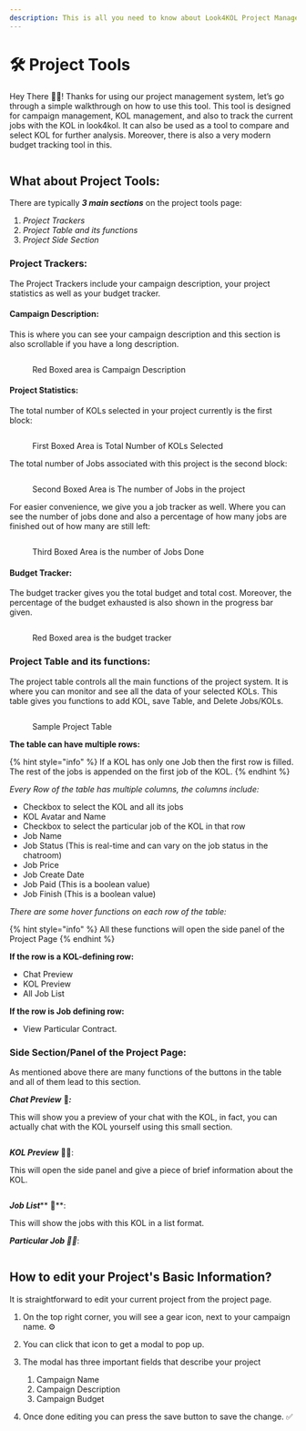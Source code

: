 ```yaml
---
description: This is all you need to know about Look4KOL Project Management Tools.
---
```


# 🛠 Project Tools

Hey There 👋🏻! Thanks for using our project management system, let’s go through a simple walkthrough on how to use this tool. This tool is designed for campaign management, KOL management, and also to track the current jobs with the KOL in look4kol. It can also be used as a tool to compare and select KOL for further analysis. Moreover, there is also a very modern budget tracking tool in this.

<figure><img src="../.gitbook/assets/ezgif.com-video-to-gif.gif" alt=""><figcaption></figcaption></figure>

## What about Project Tools:

There are typically _**3 main sections**_ on the project tools page:

1. _Project Trackers_
2. _Project Table and its functions_
3. _Project Side Section_

### Project Trackers:

&#x20;The Project Trackers include your campaign description, your project statistics as well as your budget tracker.

#### &#x20;Campaign Description:

&#x20;This is where you can see your campaign description and this section is also scrollable if you have a long description.

<figure><img src="../.gitbook/assets/image (6) (1).png" alt=""><figcaption><p>Red Boxed area is Campaign Description</p></figcaption></figure>

#### &#x20;Project Statistics:

&#x20;The total number of KOLs selected in your project currently is the first block:

<figure><img src="../.gitbook/assets/image (4).png" alt=""><figcaption><p>First Boxed Area is Total Number of KOLs Selected</p></figcaption></figure>

The total number of Jobs associated with this project is the second block:

<figure><img src="../.gitbook/assets/image (7).png" alt=""><figcaption><p>Second Boxed Area is The number of Jobs in the project</p></figcaption></figure>

For easier convenience, we give you a job tracker as well. Where you can see the number of jobs done and also a percentage of how many jobs are finished out of how many are still left:

<figure><img src="../.gitbook/assets/image (6).png" alt=""><figcaption><p>Third Boxed Area is the number of Jobs Done</p></figcaption></figure>

#### Budget Tracker:

&#x20;The budget tracker gives you the total budget and total cost. Moreover, the percentage of the budget exhausted is also shown in the progress bar given.

<figure><img src="../.gitbook/assets/image (8).png" alt=""><figcaption><p>Red Boxed area is the budget tracker</p></figcaption></figure>

### Project Table and its functions:

&#x20;The project table controls all the main functions of the project system. It is where you can monitor and see all the data of your selected KOLs. This table gives you functions to add KOL, save Table, and Delete Jobs/KOLs.

<figure><img src="../.gitbook/assets/image (2) (2).png" alt=""><figcaption><p>Sample Project Table</p></figcaption></figure>

**The table can have multiple rows:**

{% hint style="info" %}
If a KOL has only one Job then the first row is filled. The rest of the jobs is appended on the first job of the KOL.
{% endhint %}

_Every Row of the table has multiple columns, the columns include:_

* Checkbox to select the KOL and all its jobs
* KOL Avatar and Name
* Checkbox to select the particular job of the KOL in that row
* Job Name
* Job Status (This is real-time and can vary on the job status in the chatroom)
* Job Price
* Job Create Date
* Job Paid (This is a boolean value)
* Job Finish (This is a boolean value)

&#x20;_There are some hover functions on each row of the table:_

{% hint style="info" %}
All these functions will open the side panel of the Project Page
{% endhint %}

&#x20;**If the row is a KOL-defining row:**

* Chat Preview
* KOL Preview
* All Job List&#x20;

**If the row is Job defining row:**

* View Particular Contract.

### Side Section/Panel of the Project Page:

As mentioned above there are many functions of the buttons in the table and all of them lead to this section.

_**Chat Preview**_ 💬_**:**_

This will show you a preview of your chat with the KOL, in fact, you can actually chat with the KOL yourself using this small section.

<figure><img src="../.gitbook/assets/image (9).png" alt=""><figcaption></figcaption></figure>

_**KOL Preview**_ 👧🏻:

This will open the side panel and give a piece of brief information about the KOL.

<figure><img src="../.gitbook/assets/image (5) (1).png" alt=""><figcaption></figcaption></figure>

_**Job List**_** 📑**:

This will show the jobs with this KOL in a list format.

_**Particular Job ✍🏻**_:

<figure><img src="../.gitbook/assets/image (3).png" alt=""><figcaption></figcaption></figure>

## How to edit your Project's Basic Information?

It is straightforward to edit your current project from the project page.

1. &#x20;On the top right corner, you will see a gear icon, next to your campaign name. ⚙
2. You can click that icon to get a modal to pop up.
3.  The modal has three important fields that describe your project

    1. Campaign Name
    2. Campaign Description
    3. Campaign Budget


4. Once done editing you can press the save button to save the change. ✅

&#x20;

&#x20;
